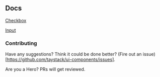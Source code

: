 ## Docs

[Checkbox](https://taystack.github.io/ui-components/docs/Checkbox#checkbox)

[Input](https://taystack.github.io/ui-components/docs/Input#input)

### Contributing

Have any suggestions? Think it could be done better? (Fire out an issue)[https://github.com/taystack/ui-components/issues].

Are you a Hero? PRs will get reviewed.
